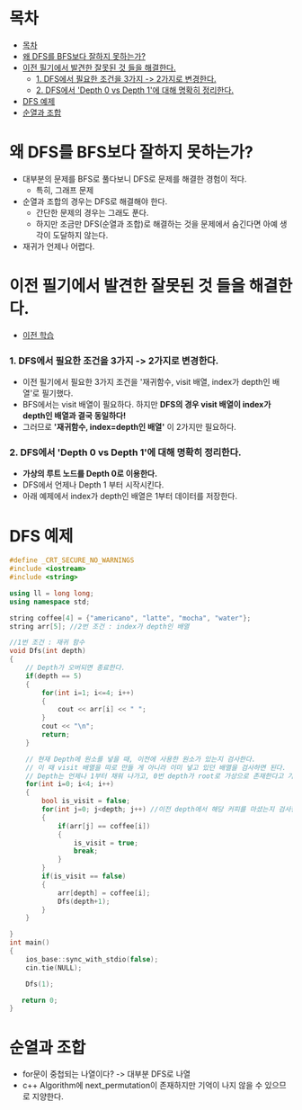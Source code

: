 # 목차
- [목차](#목차)
- [왜 DFS를 BFS보다 잘하지 못하는가?](#왜-dfs를-bfs보다-잘하지-못하는가)
- [이전 필기에서 발견한 잘못된 것 들을 해결한다.](#이전-필기에서-발견한-잘못된-것-들을-해결한다)
    - [1. DFS에서 필요한 조건을 3가지 -> 2가지로 변경한다.](#1-dfs에서-필요한-조건을-3가지---2가지로-변경한다)
    - [2. DFS에서 'Depth 0 vs Depth 1'에 대해 명확히 정리한다.](#2-dfs에서-depth-0-vs-depth-1에-대해-명확히-정리한다)
- [DFS 예제](#dfs-예제)
- [순열과 조합](#순열과-조합)

# 왜 DFS를 BFS보다 잘하지 못하는가?
- 대부분의 문제를 BFS로 풀다보니 DFS로 문제를 해결한 경험이 적다.
  - 특히, 그래프 문제
- 순열과 조합의 경우는 DFS로 해결해야 한다.
  - 간단한 문제의 경우는 그래도 푼다.
  - 하지만 조금만 DFS(순열과 조합)로 해결하는 것을 문제에서 숨긴다면 아예 생각이 도달하지 않는다.
- 재귀가 언제나 어렵다.

# 이전 필기에서 발견한 잘못된 것 들을 해결한다.
- [이전 학습](https://github.com/pjw960316/Unity_Client_Programmer/blob/main/Computer%20Science/Study%20In%20College/Algorithm%20(Coding%20Test).pdf)
### 1. DFS에서 필요한 조건을 3가지 -> 2가지로 변경한다.
- 이전 필기에서 필요한 3가지 조건을 '재귀함수, visit 배열, index가 depth인 배열'로 필기했다.
- BFS에서는 visit 배열이 필요하다. 하지만 **DFS의 경우 visit 배열이 index가 depth인 배열과 결국 동일하다!**
- 그러므로 **'재귀함수, index=depth인 배열'** 이 2가지만 필요하다.

### 2. DFS에서 'Depth 0 vs Depth 1'에 대해 명확히 정리한다.
- **가상의 루트 노드를 Depth 0로 이용한다.**
- DFS에서 언제나 Depth 1 부터 시작시킨다.
- 아래 예제에서 index가 depth인 배열은 1부터 데이터를 저장한다.
# DFS 예제
~~~c++
#define _CRT_SECURE_NO_WARNINGS
#include <iostream>
#include <string>

using ll = long long;
using namespace std;

string coffee[4] = {"americano", "latte", "mocha", "water"};
string arr[5]; //2번 조건 : index가 depth인 배열

//1번 조건 : 재귀 함수
void Dfs(int depth)
{
    // Depth가 오버되면 종료한다.
    if(depth == 5)
    {
        for(int i=1; i<=4; i++)
        {
            cout << arr[i] << " ";
        }
        cout << "\n";
        return;
    }

    // 현재 Depth에 원소를 넣을 때, 이전에 사용한 원소가 있는지 검사한다.
    // 이 때 visit 배열을 따로 만들 게 아니라 이미 넣고 있던 배열을 검사하면 된다.
    // Depth는 언제나 1부터 채워 나가고, 0번 depth가 root로 가상으로 존재한다고 가정한다.
    for(int i=0; i<4; i++)
    {
        bool is_visit = false;
        for(int j=0; j<depth; j++) //이전 depth에서 해당 커피를 마셨는지 검사한다.
        {
            if(arr[j] == coffee[i])
            {
                is_visit = true;
                break;
            }
        }
        if(is_visit == false)
        {
            arr[depth] = coffee[i];
            Dfs(depth+1);
        }
    }

}
int main()
{
    ios_base::sync_with_stdio(false);
    cin.tie(NULL);

    Dfs(1);

   return 0;
}
~~~

# 순열과 조합
- for문이 중첩되는 나열이다? -> 대부분 DFS로 나열
- c++ Algorithm에 next_permutation이 존재하지만 기억이 나지 않을 수 있으므로 지양한다.